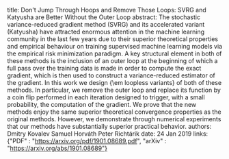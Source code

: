 title: Don't Jump Through Hoops and Remove Those Loops: SVRG and Katyusha are Better Without the Outer Loop
abstract: The stochastic variance-reduced gradient method (SVRG) and its accelerated variant (Katyusha) have attracted enormous attention in the machine learning community in the last few years due to their superior theoretical properties and empirical behaviour on training supervised machine learning models via the empirical risk minimization paradigm. A key structural element in both of these methods is the inclusion of an outer loop at the beginning of which a full pass over the training data is made in order to compute the exact gradient, which is then used to construct a variance-reduced estimator of the gradient. In this work we design {\em loopless variants} of both of these methods. In particular, we remove the outer loop and replace its function by a coin flip performed in each iteration designed to trigger, with a small probability, the computation of the gradient. We prove that the new methods enjoy the same superior theoretical convergence properties as the original methods. However, we demonstrate through numerical experiments that our methods have substantially superior practical behavior.
authors: Dmitry Kovalev
        Samuel Horváth
        Peter Richtárik
date: 24 Jan 2019
links: {"PDF" : "https://arxiv.org/pdf/1901.08689.pdf", "arXiv" : "https://arxiv.org/abs/1901.08689"}